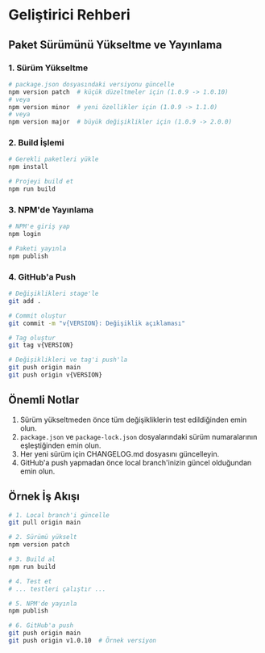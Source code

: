 # Geliştirici Rehberi

## Paket Sürümünü Yükseltme ve Yayınlama

### 1. Sürüm Yükseltme
```bash
# package.json dosyasındaki versiyonu güncelle
npm version patch  # küçük düzeltmeler için (1.0.9 -> 1.0.10)
# veya
npm version minor  # yeni özellikler için (1.0.9 -> 1.1.0)
# veya
npm version major  # büyük değişiklikler için (1.0.9 -> 2.0.0)
```

### 2. Build İşlemi
```bash
# Gerekli paketleri yükle
npm install

# Projeyi build et
npm run build
```

### 3. NPM'de Yayınlama
```bash
# NPM'e giriş yap
npm login

# Paketi yayınla
npm publish
```

### 4. GitHub'a Push
```bash
# Değişiklikleri stage'le
git add .

# Commit oluştur
git commit -m "v{VERSION}: Değişiklik açıklaması"

# Tag oluştur
git tag v{VERSION}

# Değişiklikleri ve tag'i push'la
git push origin main
git push origin v{VERSION}
```

## Önemli Notlar

1. Sürüm yükseltmeden önce tüm değişikliklerin test edildiğinden emin olun.
2. `package.json` ve `package-lock.json` dosyalarındaki sürüm numaralarının eşleştiğinden emin olun.
3. Her yeni sürüm için CHANGELOG.md dosyasını güncelleyin.
4. GitHub'a push yapmadan önce local branch'inizin güncel olduğundan emin olun.

## Örnek İş Akışı

```bash
# 1. Local branch'i güncelle
git pull origin main

# 2. Sürümü yükselt
npm version patch

# 3. Build al
npm run build

# 4. Test et
# ... testleri çalıştır ...

# 5. NPM'de yayınla
npm publish

# 6. GitHub'a push
git push origin main
git push origin v1.0.10  # Örnek versiyon
``` 
